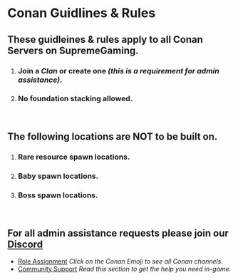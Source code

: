 # **Conan Guidlines & Rules**

## These guidleines & rules apply to all Conan Servers on SupremeGaming.

1. ### Join a _Clan_ or create one _(this is a requirement for admin assistance)_.
2. ### No foundation stacking allowed.

<br>

## The following locations are **NOT** to be built on.
1. ### Rare resource spawn locations.
2. ### Baby spawn locations.
3. ### Boss spawn locations.

<br>

## For all admin assistance requests please join our [Discord](https://discord.com/invite/supremegaming)
- [Role Assignment](https://discord.com/channels/255064535222714368/534281558379462695)
_Click on the Conan Emoji to see all Conan channels._
- [Community Support](https://discord.com/channels/255064535222714368/634562293966962699)
_Read this section to get the help you need in-game._
